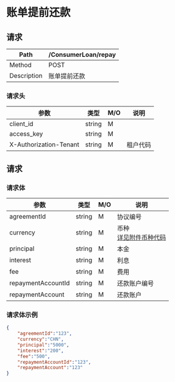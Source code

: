 # 账单提前还款

## 请求

| Path        | /ConsumerLoan/repay |
| ----------- | ------------------- |
| Method      | POST                |
| Description | 账单提前还款        |

### 请求头

| 参数                   | 类型   | M/O  | 说明     |
| ---------------------- | ------ | ---- | -------- |
| client_id              | string | M    |          |
| access_key             | string | M    |          |
| X-Authorization-Tenant | string | M    | 租户代码 |

## 请求

### 请求体

| 参数               | 类型   | M/O  | 说明                                                      |
| ------------------ | ------ | ---- | --------------------------------------------------------- |
| agreementId        | string | M    | 协议编号                                                  |
| currency           | string | M    | 币种<br />[详见附件币种代码](appendices/currency_code.md) |
| principal          | string | M    | 本金                                                      |
| interest           | string | M    | 利息                                                      |
| fee                | string | M    | 费用                                                      |
| repaymentAccountId | string | M    | 还款账户编号                                              |
| repaymentAccount   | string | M    | 还款账户                                                  |

### 请求体示例

```json
{
    "agreementId":"123",
    "currency":"CHN",
    "principal":"5000",
    "interest":"200",
    "fee":"500",
    "repaymentAccountId":"123",
    "repaymentAccount":"123"
}
```
